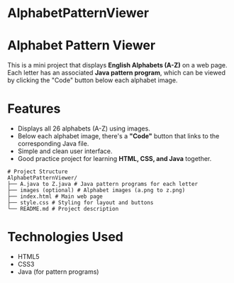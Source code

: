 # AlphabetPatternViewer

# Alphabet Pattern Viewer

This is a mini project that displays **English Alphabets (A-Z)** on a web page. Each letter has an associated **Java pattern program**, which can be viewed by clicking the "Code" button below each alphabet image.

# Features

- Displays all 26 alphabets (A-Z) using images.
- Below each alphabet image, there's a **"Code"** button that links to the corresponding Java file.
- Simple and clean user interface.
- Good practice project for learning **HTML, CSS, and Java** together.

```
# Project Structure
AlphabetPatternViewer/
├── A.java to Z.java # Java pattern programs for each letter
├── images (optional) # Alphabet images (a.png to z.png)
├── index.html # Main web page
├── style.css # Styling for layout and buttons
└── README.md # Project description
```
# Technologies Used

- HTML5
- CSS3
- Java (for pattern programs)

